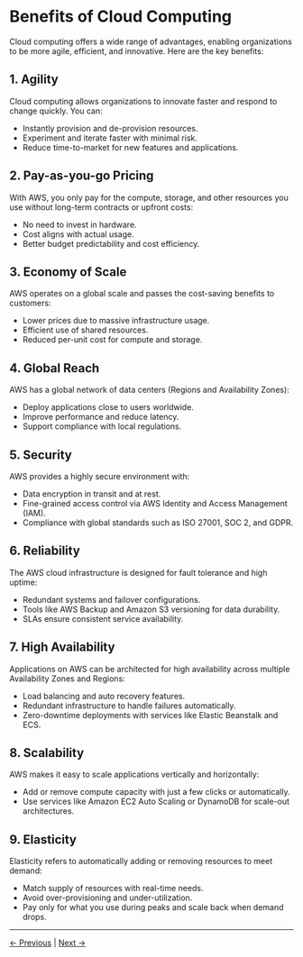 # Benefits of Cloud Computing

Cloud computing offers a wide range of advantages, enabling organizations to be more agile, efficient, and innovative. Here are the key benefits:

## 1. Agility

Cloud computing allows organizations to innovate faster and respond to change quickly. You can:

- Instantly provision and de-provision resources.
- Experiment and iterate faster with minimal risk.
- Reduce time-to-market for new features and applications.

## 2. Pay-as-you-go Pricing

With AWS, you only pay for the compute, storage, and other resources you use without long-term contracts or upfront costs:

- No need to invest in hardware.
- Cost aligns with actual usage.
- Better budget predictability and cost efficiency.

## 3. Economy of Scale

AWS operates on a global scale and passes the cost-saving benefits to customers:

- Lower prices due to massive infrastructure usage.
- Efficient use of shared resources.
- Reduced per-unit cost for compute and storage.

## 4. Global Reach

AWS has a global network of data centers (Regions and Availability Zones):

- Deploy applications close to users worldwide.
- Improve performance and reduce latency.
- Support compliance with local regulations.

## 5. Security

AWS provides a highly secure environment with:

- Data encryption in transit and at rest.
- Fine-grained access control via AWS Identity and Access Management (IAM).
- Compliance with global standards such as ISO 27001, SOC 2, and GDPR.

## 6. Reliability

The AWS cloud infrastructure is designed for fault tolerance and high uptime:

- Redundant systems and failover configurations.
- Tools like AWS Backup and Amazon S3 versioning for data durability.
- SLAs ensure consistent service availability.

## 7. High Availability

Applications on AWS can be architected for high availability across multiple Availability Zones and Regions:

- Load balancing and auto recovery features.
- Redundant infrastructure to handle failures automatically.
- Zero-downtime deployments with services like Elastic Beanstalk and ECS.

## 8. Scalability

AWS makes it easy to scale applications vertically and horizontally:

- Add or remove compute capacity with just a few clicks or automatically.
- Use services like Amazon EC2 Auto Scaling or DynamoDB for scale-out architectures.

## 9. Elasticity

Elasticity refers to automatically adding or removing resources to meet demand:

- Match supply of resources with real-time needs.
- Avoid over-provisioning and under-utilization.
- Pay only for what you use during peaks and scale back when demand drops.


---
[← Previous](5.%20Digital%20Transformation.md) | [Next →](7.%20AWS%20Global%20Infrastructure.md)